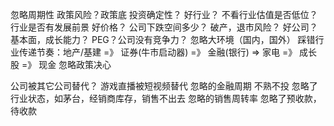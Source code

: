 

忽略周期性
政策风险？政策底
投资确定性？
好行业？ 不看行业估值是否低位？行业是否有发展前景
好价格？ 公司下跌空间多少？ 破产，退市风险？
好公司？ 基本面，成长能力？ PEG？公司没有竞争力？
忽略大环境（国内，国外）
踩错行业传递节奏：地产/基建 =》 证券(牛市启动器) =》 金融(银行) => 家电 =》 成长股 =》 现金
忽略政策决心


公司被其它公司替代？ 游戏直播被短视频替代
忽略的金融周期
不熟不投
忽略了行业状态，如茅台，经销商库存，销售不出去
忽略的销售周转率
忽略了预收款，待收款
